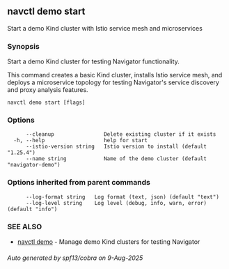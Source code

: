 ## navctl demo start

Start a demo Kind cluster with Istio service mesh and microservices

### Synopsis

Start a demo Kind cluster for testing Navigator functionality.

This command creates a basic Kind cluster, installs Istio service mesh, and 
deploys a microservice topology for testing Navigator's service discovery 
and proxy analysis features.

```
navctl demo start [flags]
```

### Options

```
      --cleanup                Delete existing cluster if it exists
  -h, --help                   help for start
      --istio-version string   Istio version to install (default "1.25.4")
      --name string            Name of the demo cluster (default "navigator-demo")
```

### Options inherited from parent commands

```
      --log-format string   Log format (text, json) (default "text")
      --log-level string    Log level (debug, info, warn, error) (default "info")
```

### SEE ALSO

* [navctl demo](navctl_demo.md)	 - Manage demo Kind clusters for testing Navigator

###### Auto generated by spf13/cobra on 9-Aug-2025
